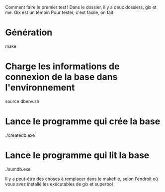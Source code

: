 Comment faire le premier test !
Dans le dossier, il y a deux dossiers, gix et me. Gix est un témoin Pour tester, c'est facile, on fait
# Génération
make


# Charge les informations de connexion de la base dans l'environnement
source dbenv.sh


# Lance le programme qui crée la base
./createdb.exe


# Lance le programme qui lit la base
./sumdb.exe




 Il y a peut-être des choses à remplacer dans le makefile, selon l'endroit où vous avez installé les exécutables de gix et superbol

